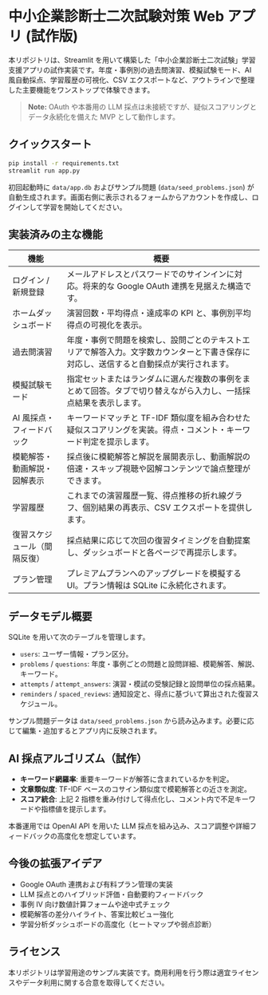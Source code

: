 # 中小企業診断士二次試験対策 Web アプリ (試作版)

本リポジトリは、Streamlit を用いて構築した「中小企業診断士二次試験」学習支援アプリの試作実装です。年度・事例別の過去問演習、模擬試験モード、AI 風自動採点、学習履歴の可視化、CSV エクスポートなど、アウトラインで整理した主要機能をワンストップで体験できます。

> **Note:** OAuth や本番用の LLM 採点は未接続ですが、疑似スコアリングとデータ永続化を備えた MVP として動作します。

## クイックスタート

```bash
pip install -r requirements.txt
streamlit run app.py
```

初回起動時に `data/app.db` およびサンプル問題 (`data/seed_problems.json`) が自動生成されます。画面右側に表示されるフォームからアカウントを作成し、ログインして学習を開始してください。

## 実装済みの主な機能

| 機能 | 概要 |
| --- | --- |
| ログイン / 新規登録 | メールアドレスとパスワードでのサインインに対応。将来的な Google OAuth 連携を見据えた構造です。 |
| ホームダッシュボード | 演習回数・平均得点・達成率の KPI と、事例別平均得点の可視化を表示。 |
| 過去問演習 | 年度・事例で問題を検索し、設問ごとのテキストエリアで解答入力。文字数カウンターと下書き保存に対応し、送信すると自動採点が実行されます。 |
| 模擬試験モード | 指定セットまたはランダムに選んだ複数の事例をまとめて回答。タブで切り替えながら入力し、一括採点結果を表示します。 |
| AI 風採点・フィードバック | キーワードマッチと TF-IDF 類似度を組み合わせた疑似スコアリングを実装。得点・コメント・キーワード判定を提示します。 |
| 模範解答・動画解説・図解表示 | 採点後に模範解答と解説を展開表示し、動画解説の倍速・スキップ視聴や図解コンテンツで論点整理ができます。 |
| 学習履歴 | これまでの演習履歴一覧、得点推移の折れ線グラフ、個別結果の再表示、CSV エクスポートを提供します。 |
| 復習スケジュール（間隔反復） | 採点結果に応じて次回の復習タイミングを自動提案し、ダッシュボードと各ページで再提示します。 |
| プラン管理 | プレミアムプランへのアップグレードを模擬する UI。プラン情報は SQLite に永続化されます。 |

## データモデル概要

SQLite を用いて次のテーブルを管理します。

- `users`: ユーザー情報・プラン区分。
- `problems` / `questions`: 年度・事例ごとの問題と設問詳細、模範解答、解説、キーワード。
- `attempts` / `attempt_answers`: 演習・模試の受験記録と設問単位の採点結果。
- `reminders` / `spaced_reviews`: 通知設定と、得点に基づいて算出された復習スケジュール。

サンプル問題データは `data/seed_problems.json` から読み込みます。必要に応じて編集・追加するとアプリ内に反映されます。

## AI 採点アルゴリズム（試作）

- **キーワード網羅率**: 重要キーワードが解答に含まれているかを判定。
- **文章類似度**: TF-IDF ベースのコサイン類似度で模範解答との近さを測定。
- **スコア統合**: 上記 2 指標を重み付けして得点化し、コメント内で不足キーワードや指標値を提示します。

本番運用では OpenAI API を用いた LLM 採点を組み込み、スコア調整や詳細フィードバックの高度化を想定しています。

## 今後の拡張アイデア

- Google OAuth 連携および有料プラン管理の実装
- LLM 採点とのハイブリッド評価・自動要約フィードバック
- 事例 IV 向け数値計算フォームや途中式チェック
- 模範解答の差分ハイライト、答案比較ビュー強化
- 学習分析ダッシュボードの高度化（ヒートマップや弱点診断）

## ライセンス

本リポジトリは学習用途のサンプル実装です。商用利用を行う際は適宜ライセンスやデータ利用に関する合意を取得してください。
